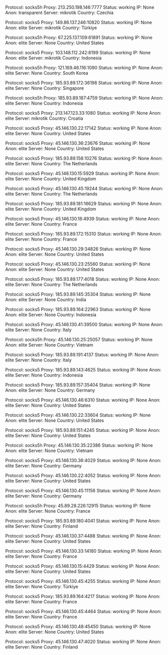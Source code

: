 Protocol: socks5h
Proxy: 213.250.198.146:7777
Status: working
IP: None
Anon: transparent
Server: mikrotik
Country: Czechia

Protocol: socks5
Proxy: 149.86.137.246:10820
Status: working
IP: None
Anon: elite
Server: mikrotik
Country: Türkiye

Protocol: socks5h
Proxy: 67.225.137.109:61891
Status: working
IP: None
Anon: elite
Server: None
Country: United States

Protocol: socks5
Proxy: 103.148.112.242:8199
Status: working
IP: None
Anon: elite
Server: mikrotik
Country: Indonesia

Protocol: socks5h
Proxy: 121.169.46.116:1090
Status: working
IP: None
Anon: elite
Server: None
Country: South Korea

Protocol: socks5
Proxy: 185.93.89.172:36198
Status: working
IP: None
Anon: elite
Server: None
Country: Singapore

Protocol: socks5h
Proxy: 185.93.89.187:4759
Status: working
IP: None
Anon: elite
Server: None
Country: Indonesia

Protocol: socks5
Proxy: 213.147.123.33:1080
Status: working
IP: None
Anon: elite
Server: mikrotik
Country: Croatia

Protocol: socks5
Proxy: 45.146.130.22:17142
Status: working
IP: None
Anon: elite
Server: None
Country: United States

Protocol: socks5
Proxy: 45.146.130.36:23676
Status: working
IP: None
Anon: elite
Server: None
Country: United States

Protocol: socks5
Proxy: 185.93.89.158:10276
Status: working
IP: None
Anon: elite
Server: None
Country: The Netherlands

Protocol: socks5
Proxy: 45.146.130.15:5929
Status: working
IP: None
Anon: elite
Server: None
Country: United Kingdom

Protocol: socks5
Proxy: 45.146.130.45:19244
Status: working
IP: None
Anon: elite
Server: None
Country: The Netherlands

Protocol: socks5
Proxy: 185.93.89.181:16629
Status: working
IP: None
Anon: elite
Server: None
Country: United Kingdom

Protocol: socks5
Proxy: 45.146.130.18:4939
Status: working
IP: None
Anon: elite
Server: None
Country: France

Protocol: socks5
Proxy: 185.93.89.172:15310
Status: working
IP: None
Anon: elite
Server: None
Country: France

Protocol: socks5
Proxy: 45.146.130.29:34826
Status: working
IP: None
Anon: elite
Server: None
Country: United States

Protocol: socks5
Proxy: 45.146.130.23:25560
Status: working
IP: None
Anon: elite
Server: None
Country: United States

Protocol: socks5
Proxy: 185.93.89.177:4018
Status: working
IP: None
Anon: elite
Server: None
Country: The Netherlands

Protocol: socks5
Proxy: 185.93.89.145:35304
Status: working
IP: None
Anon: elite
Server: None
Country: India

Protocol: socks5
Proxy: 185.93.89.164:22963
Status: working
IP: None
Anon: elite
Server: None
Country: Indonesia

Protocol: socks5
Proxy: 45.146.130.41:39500
Status: working
IP: None
Anon: elite
Server: None
Country: Italy

Protocol: socks5h
Proxy: 45.146.130.25:25057
Status: working
IP: None
Anon: elite
Server: None
Country: Vietnam

Protocol: socks5
Proxy: 185.93.89.191:4137
Status: working
IP: None
Anon: elite
Server: None
Country: Italy

Protocol: socks5
Proxy: 185.93.89.143:4625
Status: working
IP: None
Anon: elite
Server: None
Country: Indonesia

Protocol: socks5
Proxy: 185.93.89.157:35404
Status: working
IP: None
Anon: elite
Server: None
Country: Germany

Protocol: socks5
Proxy: 45.146.130.46:6310
Status: working
IP: None
Anon: elite
Server: None
Country: United States

Protocol: socks5
Proxy: 45.146.130.22:33604
Status: working
IP: None
Anon: elite
Server: None
Country: United States

Protocol: socks5
Proxy: 185.93.89.151:4245
Status: working
IP: None
Anon: elite
Server: None
Country: United States

Protocol: socks5h
Proxy: 45.146.130.35:22386
Status: working
IP: None
Anon: elite
Server: None
Country: Vietnam

Protocol: socks5
Proxy: 45.146.130.36:4029
Status: working
IP: None
Anon: elite
Server: None
Country: Germany

Protocol: socks5
Proxy: 45.146.130.22:4052
Status: working
IP: None
Anon: elite
Server: None
Country: United States

Protocol: socks5
Proxy: 45.146.130.45:11156
Status: working
IP: None
Anon: elite
Server: None
Country: Germany

Protocol: socks5h
Proxy: 45.89.28.226:12915
Status: working
IP: None
Anon: elite
Server: None
Country: France

Protocol: socks5
Proxy: 185.93.89.180:4041
Status: working
IP: None
Anon: elite
Server: None
Country: Finland

Protocol: socks5
Proxy: 45.146.130.37:4488
Status: working
IP: None
Anon: elite
Server: None
Country: United States

Protocol: socks5
Proxy: 45.146.130.33:14180
Status: working
IP: None
Anon: elite
Server: None
Country: France

Protocol: socks5
Proxy: 45.146.130.15:4429
Status: working
IP: None
Anon: elite
Server: None
Country: United States

Protocol: socks5
Proxy: 45.146.130.45:4255
Status: working
IP: None
Anon: elite
Server: None
Country: Türkiye

Protocol: socks5
Proxy: 185.93.89.164:4217
Status: working
IP: None
Anon: elite
Server: None
Country: France

Protocol: socks5
Proxy: 45.146.130.45:4464
Status: working
IP: None
Anon: elite
Server: None
Country: France

Protocol: socks5
Proxy: 45.146.130.48:45450
Status: working
IP: None
Anon: elite
Server: None
Country: United States

Protocol: socks5
Proxy: 45.146.130.47:4020
Status: working
IP: None
Anon: elite
Server: None
Country: Finland

